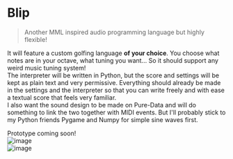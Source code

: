 # Blip
>Another MML inspired audio programming language but highly flexible!  

It will feature a custom golfing language **of your choice**. You choose what notes are in your octave, what tuning you want... So it should support any weird music tuning system!  
The interpreter will be written in Python, but the score and settings will be kept as plain text and very permissive. Everything should already be made in the settings and the interpreter so that you can write freely and with ease a textual score that feels very familiar.  
I also want the sound design to be made on Pure-Data and will do something to link the two together with MIDI events. But I'll probably stick to my Python friends Pygame and Numpy for simple sine waves first.  

Prototype coming soon!  
![image](https://user-images.githubusercontent.com/74506708/178852638-bbc1c844-58e9-47c5-a000-8ad65ca69253.png)  
![image](https://user-images.githubusercontent.com/74506708/179050622-f51ecae8-44a3-467b-8a94-e7b00ffb4b29.png)
